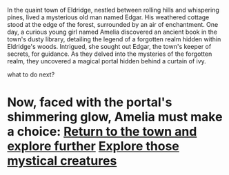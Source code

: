 In the quaint town of Eldridge, nestled between rolling hills and whispering pines, lived a mysterious old man named Edgar. His weathered cottage stood at the edge of the forest, surrounded by an air of enchantment. One day, a curious young girl named Amelia discovered an ancient book in the town's dusty library, detailing the legend of a forgotten realm hidden within Eldridge's woods. Intrigued, she sought out Edgar, the town's keeper of secrets, for guidance. As they delved into the mysteries of the forgotten realm, they uncovered a magical portal hidden behind a curtain of ivy. 


what to do next?

Now, faced with the portal's shimmering glow, Amelia must make a choice:
[Return to the town and explore further](amelia-town-choice.md)
[Explore those mystical creatures](next.md)
=======
